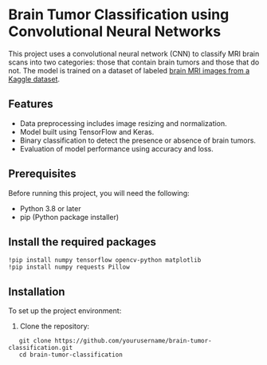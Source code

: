 # Brain Tumor Classification using Convolutional Neural Networks

This project uses a convolutional neural network (CNN) to classify MRI brain scans into two categories: those that contain brain tumors and those that do not. The model is trained on a dataset of labeled [brain MRI images from a Kaggle dataset](https://www.kaggle.com/datasets/navoneel/brain-mri-images-for-brain-tumor-detection/data).


## Features

- Data preprocessing includes image resizing and normalization.
- Model built using TensorFlow and Keras.
- Binary classification to detect the presence or absence of brain tumors.
- Evaluation of model performance using accuracy and loss.

## Prerequisites

Before running this project, you will need the following:
- Python 3.8 or later
- pip (Python package installer)

## Install the required packages
```
!pip install numpy tensorflow opencv-python matplotlib
!pip install numpy requests Pillow
```

## Installation

To set up the project environment:
1. Clone the repository:
```
   git clone https://github.com/yourusername/brain-tumor-classification.git
   cd brain-tumor-classification
